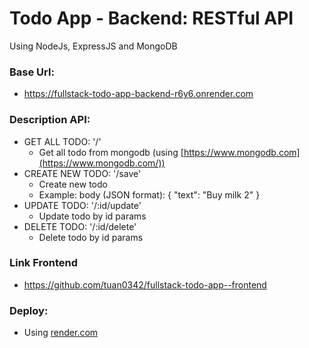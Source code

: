 # Todo App - Backend: RESTful API
Using NodeJs, ExpressJS and MongoDB

### Base Url: 
- https://fullstack-todo-app-backend-r6y6.onrender.com

### Description API: 
- GET ALL TODO: '/'
  + Get all todo from mongodb (using [https://www.mongodb.com](https://www.mongodb.com/))
- CREATE NEW TODO: '/save'
  + Create new todo
  + Example:
    body (JSON format):
       {
          "text": "Buy milk 2"
       }
- UPDATE TODO: '/:id/update'
  + Update todo by id params
- DELETE TODO: '/:id/delete'
  + Delete todo by id params

### Link Frontend
- https://github.com/tuan0342/fullstack-todo-app--frontend

### Deploy:
- Using [render.com](https://render.com/)
